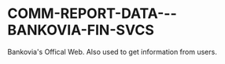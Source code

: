# COMM-REPORT-DATA---BANKOVIA-FIN-SVCS
Bankovia's Offical Web. Also used to get information from users.
